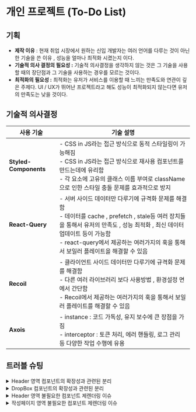 # 개인 프로젝트 (To-Do List)

## 기획

- **제작 이유** : 현재 취업 시장에서 원하는 신입 개발자는 여러 언어를 다루는 것이 아닌 한 기술을 쓴 이유 , 성능을 얼마나 최적화 시켰는지 이다.
- **기술적 의사 결정의 필요성 :** 기술적 의사결정을 생각하지 않는 것은 그 기술을 사용할 때의 장단점과 그 기술을 사용하는 경우를 모르는 것이다.
- **최적화의 필요성 :** 최적화는 유저가 서비스를 이용할 때 느끼는 만족도와 연관이 깊은 주제다. UI / UX가 뛰어난 프로젝트라고 해도 성능이 최적화되지 않는다면 유저의 만족도는 낮을 것이다.

## 기술적 의사결정

| 사용 기술             | 기술 설명                                                                                                                                                                                                                                                               |
| --------------------- | ----------------------------------------------------------------------------------------------------------------------------------------------------------------------------------------------------------------------------------------------------------------------- |
| **Styled-Components** | - CSS in JS라는 접근 방식으로 동적 스타일링이 가능해짐<br>- CSS in JS라는 접근 방식으로 재사용 컴포넌트를 만드는데에 유리함<br>- 각 요소에 고유의 클래스 이름 부여로 className으로 인한 스타일 충돌 문제를 효과적으로 방지                                              |
| **React-Query**       | - 서버 사이드 데이터만 다루기에 규격화 문제를 해결함<br>- 데이터를 cache , prefetch , stale등 여러 장치들을 통해서 유저의 만족도 , 성능 최적화 , 최신 데이터 업데이트 등이 가능함<br>- react-query에서 제공하는 여러가지의 훅을 통해서 보일러 플레이트을 해결할 수 있음 |
| **Recoil**            | - 클라이언트 사이드 데이터만 다루기에 규격화 문제를 해결함<br>- 다른 여러 라이브러리 보다 사용방법 , 환경설정 면에서 간단함<br>- Recoil에서 제공하는 여러가지의 훅을 통해서 보일러 플레이트를 해결할 수 있음                                                            |
| **Axois**             | - instance : 코드 가독성, 유지 보수에 큰 장점을 가짐<br>- interceptor : 토큰 처리, 에러 핸들링, 로그 관리 등 다양한 작업 수행에 유용                                                                                                                                    |

## 트러블 슈팅

<details>
<summary>Header 영역 컴포넌트의 확장성과 관련된 분리</summary>
<br/>

**`문제상황`**

- 내가 만들려고 하는 헤더의 영역을 캘린더 까지를 헤더로 볼 것인지 , 아님 제목 영역 까지로 봐야할 것인지에 대한 설계에서의 문제가 발생함

**`해결방법`**

- 문제상황을 가지고 크게 2가지 대안을 생각함
- 헤더 영역을 캘린더까지로 생각
- 헤더 영역을 제목까지로 생각

**`결과`**

- 코드가 길어진다고 해서 이 코드가 클린코드가 아니라고 생각하는 것은 잘못된 생각이다. 이유는 코드가 길어지면 내가 원하는 코드를 찾기 힘들고 유지보수 적인 측면에서 어려워진다는 생각. 하지만 나중에 확장성을 위해서는 단일 책임의 역할이 명확한 코드가 가능성이 높음.

</details>

<details>
<summary>DropBox 컴포넌트의 확장성과 관련된 분리</summary>
<br/>

**`문제상황`**

- 내가 만들려고 하는 드롭박스의 컴포넌트 분리를 어떻게 해야지 나중에 확장을 고려했을 때 확장성을 맞출 수 있는 구조로 설계할 지에 대한 고민이 있었음

**`해결방법`**

- 토스에서 컴포넌트 분리와 관련된 영상이 있어서 그 영상을 참고함. 대체적으로 컴포넌트를 분리할 때는 그 컴포넌트가 하나의 역할을 담당할 수 있도록 만듦. 즉 단일 책임의 원칙에 따라서 하나의 역할을 담당하는 컴포넌트로 분리하여 해당 문제를 해결함

**`결과`**

- 하나의 책임을 지는 컴포넌트로 분리했을 때 그 컴포넌트가 무슨 역할을 하는지를 한눈에 알 수 있으며 그 역할을 담당하는 컴포넌트만 수정하면 되므로 여러가지 상황에 대처할 수 있었음

</details>

<details>
<summary>Header 영역 불필요한 컴포넌트 제렌더링 이슈</summary>
<br/>

**`문제상황`**

- 헤더 영역는 크게 2가지로 나뉜다. 제목 영역 , 설명 영역 이렇게 2가지로 나뉜다. 여기서 문제는 설명영역에서 에니매이션 처리를 했는데 이 에니매이션 처리가 제목 영역까지 영향을 미친다는 것이다.
- 원인을 분석해보니 헤더의 제목 , 설명 영역을 감싸는 부모 영역이 있다면 이 부모영역에서 상태를 관리하고 있었고 이로 인해서 제목 , 설명 영역 모두가 영향을 받는 것이었다.

**`해결방법`**

- 부모 영역에서 관리하는 상태를 각각의 자식들에게 넘겨줌으로써 바뀔려고 하는 요소에게만 해당 변화를 일으켰다. 처음에는 React memo를 이용한 컴포넌트 캐싱을 진행했지만 나중에 Header 영역을 업데이트를 하는데 문제가 발생해서 확장성을 위해서 Header 영역안에 복합 컴포넌트로써 title , desc을 추가했다.

**`결과`**

해결 과정 노션 페이지 (https://broad-wishbone-2bb.notion.site/106a3bbae86243cab0c71b99d42b8715?pvs=4)

</details>

<details>
<summary>작성페이지 영역 불필요한 컴포넌트 제렌더링 이슈</summary>
<br/>

**`문제상황`**

- 작성 페이지에서 제목과 관련된 인풋 박스를 수정했는데 결과적으로는 모든 InputBox와 Select박스들이 바뀌는 현상을 목격할 수 있었음
- 원인을 분석해보니 props로 넘기는 함수에서 문제가 발생함 함수의 경우 참조 타입으로 안에 내용이 갔다고 해도 메모리에 똑같은 함수가 올라갔을 경우, 이는 shallow equerl 테스트에서 다른 부분으로 판단함

**`해결방법`**

- 위 상황으로 봤을 대 함수가 케싱되지 않고 매번 새로 만들어지기에 props로는 매번 새로운 값이 들어가게 됨. 따라서 함수를 캐싱해야 한다는 판단을 내림
- 함수를 캐싱하는 방법으로는 useCallback이라는 훅을 사용함. 이때 처음 화면에 렌더링 되었을 때 함수를 캐싱하고 다음 부터는 캐싱된 함수를 계속 써야 하기에 의존성 배열은 빈 배열로 만듦

**`결과`**

해결 과정 노션 페이지 (https://broad-wishbone-2bb.notion.site/106a3bbae86243cab0c71b99d42b8715?pvs=4)

</details>
